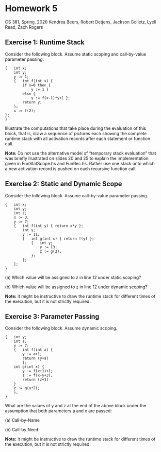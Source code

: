 # Homework 5

CS 381, Spring, 2020
Kendrea Beers, Robert Detjens, Jackson Golletz, Lyell Read, Zach Rogers

## Exercise 1: Runtime Stack

Consider the following block. Assume static scoping and call-by-value parameter passing.

```
{ 	int x;
	int y;
	y := 1;
	{ 	int f(int x) {
		if x=0 then {
			y := 1 }
		else {
			y := f(x-1)*y+1 };
		return y;
	};
	x := f(2);
};
}
```

Illustrate the computations that take place during the evaluation of this block, that is, draw a sequence of pictures each showing the complete runtime stack with all activation records after each statement or function call.

> 

**Note:** Do not use the alternative model of “temporary stack evaluation” that was briefly illustrated on slides 20 and 25 to explain the implementation given in FunStatScope.hs and FunRec.hs. Rather use one stack onto which a new activation record is pushed on each recursive function call.

## Exercise 2: Static and Dynamic Scope

Consider the following block. Assume call-by-value parameter passing.

```
{ 	int x;
	int y;
	int z;
	x := 3;
	y := 7;
	{ 	int f(int y) { return x*y };
		int y;
		y := 11;
		{ 	int g(int x) { return f(y) };
			{ 	int y;
				y := 13;
				z := g(2);
			};
		};
	};
}
```

(a) Which value will be assigned to z in line 12 under static scoping?

>

(b) Which value will be assigned to z in line 12 under dynamic scoping?

> 

**Note:** It might be instructive to draw the runtime stack for different times of the execution, but it is not strictly required.

## Exercise 3: Parameter Passing

Consider the following block. Assume dynamic scoping.

```
{ 	int y;
	int z;
	y := 7;
	{ 	int f(int a) {
		y := a+1;
		return (y+a)
		};
	int g(int x) {
		y := f(x+1)+1;
		z := f(x-y+3);
		return (z+1)
	}
	z := g(y*2);
	};
}
```

What are the values of y and z at the end of the above block under the assumption that both parameters a and x are passed:

(a) Call-by-Name

> 

(b) Call-by Need

> 

**Note:** It might be instructive to draw the runtime stack for different times of the execution, but it is not strictly required.